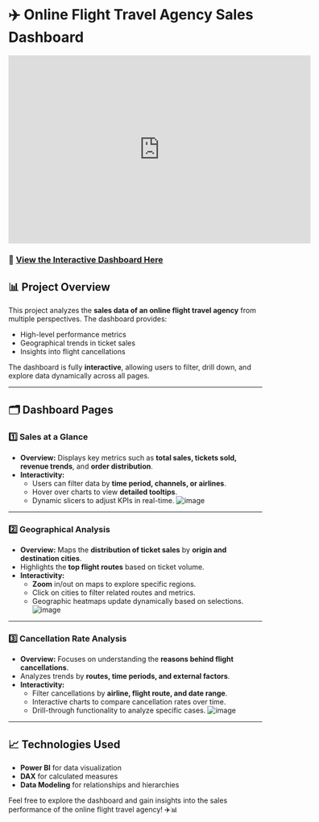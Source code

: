 # ✈️ Online Flight Travel Agency Sales Dashboard

[<iframe title="PowerBI_Proj_Travel_Agency" width="600" height="373.5" src="https://app.powerbi.com/view?r=eyJrIjoiY2JmOTAyNjYtYWIxZS00ZTNiLTk5MzMtZjlkNjQ0NmMxYWY2IiwidCI6ImNkMzE5NjcxLTUyZTctNGE2OC1hZmE5LWZjZjhmODlmMDllYSIsImMiOjN9&embedImagePlaceholder=true" frameborder="0" allowFullScreen="true"></iframe>](https://app.powerbi.com/view?r=eyJrIjoiY2JmOTAyNjYtYWIxZS00ZTNiLTk5MzMtZjlkNjQ0NmMxYWY2IiwidCI6ImNkMzE5NjcxLTUyZTctNGE2OC1hZmE5LWZjZjhmODlmMDllYSIsImMiOjN9)

### 🔗 [View the Interactive Dashboard Here](https://app.powerbi.com/view?r=eyJrIjoiY2JmOTAyNjYtYWIxZS00ZTNiLTk5MzMtZjlkNjQ0NmMxYWY2IiwidCI6ImNkMzE5NjcxLTUyZTctNGE2OC1hZmE5LWZjZjhmODlmMDllYSIsImMiOjN9)

## 📊 Project Overview

This project analyzes the **sales data of an online flight travel agency** from multiple perspectives. The dashboard provides:
- High-level performance metrics
- Geographical trends in ticket sales
- Insights into flight cancellations

The dashboard is fully **interactive**, allowing users to filter, drill down, and explore data dynamically across all pages.

---

## 🗂️ Dashboard Pages

### 1️⃣ **Sales at a Glance**
- **Overview:** Displays key metrics such as **total sales, tickets sold, revenue trends**, and **order distribution**.
- **Interactivity:**
  - Users can filter data by **time period, channels, or airlines**.
  - Hover over charts to view **detailed tooltips**.
  - Dynamic slicers to adjust KPIs in real-time.
![image](https://github.com/user-attachments/assets/d2c76bef-aa26-4982-a56d-b6a90dd197e1)

---

### 2️⃣ **Geographical Analysis**
- **Overview:** Maps the **distribution of ticket sales** by **origin and destination cities**.
- Highlights the **top flight routes** based on ticket volume.
- **Interactivity:**
  - **Zoom** in/out on maps to explore specific regions.
  - Click on cities to filter related routes and metrics.
  - Geographic heatmaps update dynamically based on selections.
![image](https://github.com/user-attachments/assets/32dc3f8d-b3ad-4077-8f5a-d5dc373f4a38)

---

### 3️⃣ **Cancellation Rate Analysis**
- **Overview:** Focuses on understanding the **reasons behind flight cancellations**.
- Analyzes trends by **routes, time periods, and external factors**.
- **Interactivity:**
  - Filter cancellations by **airline, flight route, and date range**.
  - Interactive charts to compare cancellation rates over time.
  - Drill-through functionality to analyze specific cases.
![image](https://github.com/user-attachments/assets/2742aaca-4228-4c35-b193-670eb45b0e65)

---

## 📈 Technologies Used
- **Power BI** for data visualization
- **DAX** for calculated measures
- **Data Modeling** for relationships and hierarchies

Feel free to explore the dashboard and gain insights into the sales performance of the online flight travel agency! ✈️📊

